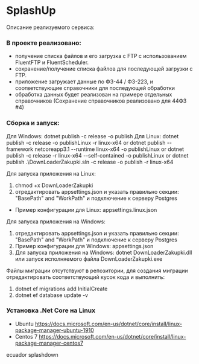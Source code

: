 # SplashUp
Описание реализуемого сервиса:

### В проекте реализовано:
- получение списка файлов и его загрузка с FTP с использованием FluentFTP и FluentScheduler.
- сохранение/получение списка файлов для последующей загрузки с FTP.
- приложение загружает данные по ФЗ-44 / ФЗ-223, и соответствующие справочники для последующей обработки
- обработка данных будет реализован на примере отдельных справочников (Сохранение справочников реализовано для 44ФЗ #4)


### Сборка и запуск: 
Для Windows:
dotnet publish -c release -o publish
Для Linux:
dotnet publish -c release -o publishLinux -r linux-x64
or 
dotnet publish --framework netcoreapp3.1 --runtime linux-x64 -o publishLinux 
or 
dotnet publish -c release -r linux-x64 --self-contained -o publishLinux 
or
dotnet publish .\DownLoaderZakupki.sln -c release -o publish -r linux-x64

Для запуска приложения на Linux: 
1) chmod +x DownLoaderZakupki
2) отредактировать appsettings.json и указать правильно секции: "BasePath" and "WorkPath" и подключение к серверу Postgres
- Пример конфигурации для Linux: appsettings.linux.json

Для запуска приложения на Windows: 
1) отредактировать appsettings.json и указать правильно секции: "BasePath" and "WorkPath" и подключение к серверу Postgres
2) Пример конфигурации для  Windows: appsettings.json 
3) Для запуска приложения на Windows: 
dotnet DownLoaderZakupki.dll или запуск исполняемого файла DownLoaderZakupki.exe


Файлы миграции отсутствуют в репозитории, для создания миграции отредактировать соответствующий кусок кода и выполнить: 
1) dotnet ef migrations add InitialCreate
2) dotnet ef database update -v

### Установка .Net Core на Linux 
- Ubuntu https://docs.microsoft.com/en-us/dotnet/core/install/linux-package-manager-ubuntu-1910
- Centos 7 https://docs.microsoft.com/en-us/dotnet/core/install/linux-package-manager-centos7

ecuador splashdown
